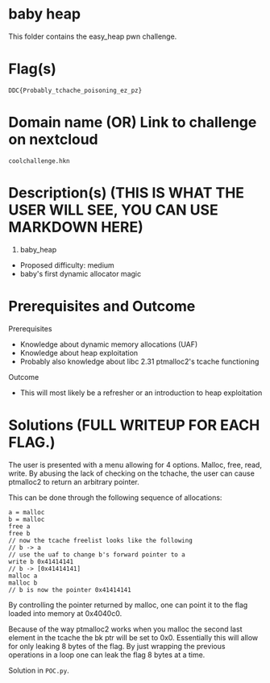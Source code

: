 # baby heap

This folder contains the easy_heap pwn challenge.

# Flag(s) 
`DDC{Probably_tchache_poisoning_ez_pz}`

# Domain name (OR) Link to challenge on nextcloud
`coolchallenge.hkn`

# Description(s) (THIS IS WHAT THE USER WILL SEE, YOU CAN USE MARKDOWN HERE)
1. baby_heap
- Proposed difficulty: medium
- baby's first dynamic allocator magic

# Prerequisites and Outcome

Prerequisites
- Knowledge about dynamic memory allocations (UAF)
- Knowledge about heap exploitation
- Probably also knowledge about libc 2.31 ptmalloc2's tcache functioning

Outcome
- This will most likely be a refresher or an introduction to heap exploitation

# Solutions (FULL WRITEUP FOR EACH FLAG.)
The user is presented with a menu allowing for 4 options.
Malloc, free, read, write.
By abusing the lack of checking on the tchache, the user can cause ptmalloc2
to return an arbitrary pointer.

This can be done through the following sequence of allocations:
```
a = malloc
b = malloc
free a
free b
// now the tcache freelist looks like the following
// b -> a
// use the uaf to change b's forward pointer to a
write b 0x41414141
// b -> [0x41414141]
malloc a
malloc b
// b is now the pointer 0x41414141
```
By controlling the pointer returned by malloc, one can point it to the flag
loaded into memory at 0x4040c0.

Because of the way ptmalloc2 works when you malloc the second last element in the tcache
the bk ptr will be set to 0x0.
Essentially this will allow for only leaking 8 bytes of the flag.
By just wrapping the previous operations in a loop one can leak the flag 8
bytes at a time.

Solution in `POC.py`.